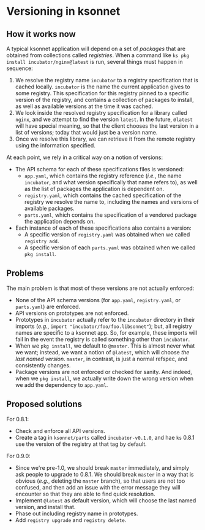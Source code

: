 # Versioning in ksonnet

## How it works now

A typical ksonnet application will depend on a set of _packages_ that are
obtained from collections called _registries_. When a command like `ks pkg
install incubator/nginx@latest` is run, several things must happen in sequence:

1. We resolve the registry name `incubator` to a registry specification that is
   cached locally. `incubator` is the name the current application gives to some
   registry. This specification for this registry pinned to a specific version
   of the registry, and contains a collection of packages to install, as well as
   available versions at the time it was cached.
1. We look inside the resolved registry specification for a library called
   `nginx`, and we attempt to find the version `latest`. In the future,
   `@latest` will have special meaning, so that the client chooses the last
   version in a list of versions; today that would just be a version name.
1. Once we resolve this library, we can retrieve it from the remote registry
   using the information specified.

At each point, we rely in a critical way on a notion of versions:

* The API schema for each of these specifications files is versioned:
  * `app.yaml`, which contains the registry reference (_i.e._, the name
    `incubator`, and what version specifically that name refers to), as well as
    the list of packages the application is dependent on.
  * `registry.yaml`, which contains the cached specification of the registry we
    resolve the name to, including the names and versions of available packages.
  * `parts.yaml`, which contains the specification of a vendored package the
    application depends on.
* Each instance of each of these specifications also contains a version:
  * A specific version of `registry.yaml` was obtained when we called `registry
    add`.
  * A specific version of each `parts.yaml` was obtained when we called `pkg
    install`.

## Problems

The main problem is that most of these versions are not actually enforced:

* None of the API schema versions (for `app.yaml`, `registry.yaml`, or
  `parts.yaml`) are enforced.
* API versions on prototypes are not enforced.
* Prototypes in `incubator` actually refer to the `incubator` directory in their
  imports (_e.g._, `import "incubator/foo/foo.libsonnet"`); but, all registry
  names are specific to a ksonnet app. So, for example, these imports will fail
  in the event the registry is called something other than `incubator`.
* When we `pkg install`, we default to `@master`. This is almost never what we
  want; instead, we want a notion of `@latest`, which will choose _the last
  named version_. `master`, in contrast, is just a normal refspec, and
  consistently changes.
* Package versions are not enforced or checked for sanity. And indeed, when we
  `pkg install`, we actually write down the wrong version when we add the
  dependency to `app.yaml`.

## Proposed solutions

For 0.8.1:

* Check and enforce all API versions.
* Create a tag in `ksonnet/parts` called `incubator-v0.1.0`, and hae `ks` 0.8.1
  use the version of the registry at that tag by default.

For 0.9.0:

* Since we're pre-1.0, we should break `master` immediately, and simply ask
  people to upgrade to 0.8.1. We should break `master` in a way that is obvious
  (_e.g._, deleting the `master` branch), so that users are not too confused,
  and then add an issue with the error message they will encounter so that they
  are able to find quick resolution.
* Implement `@latest` as default version, which will choose the last named
  version, and install that.
* Phase out including registry name in prototypes.
* Add `registry upgrade` and `registry delete`.
